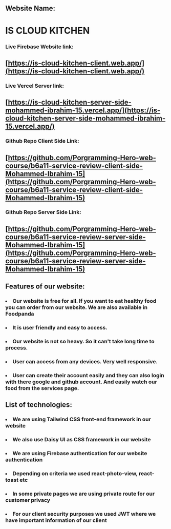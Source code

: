 ## Website Name:
# IS CLOUD KITCHEN

### Live Firebase Website link: 
## [https://is-cloud-kitchen-client.web.app/](https://is-cloud-kitchen-client.web.app/)

### Live Vercel Server link: 
## [https://is-cloud-kitchen-server-side-mohammed-ibrahim-15.vercel.app/](https://is-cloud-kitchen-server-side-mohammed-ibrahim-15.vercel.app/)

### Github Repo Client Side Link: 
## [https://github.com/Porgramming-Hero-web-course/b6a11-service-review-client-side-Mohammed-Ibrahim-15](https://github.com/Porgramming-Hero-web-course/b6a11-service-review-client-side-Mohammed-Ibrahim-15)

### Github Repo Server Side Link: 
## [https://github.com/Porgramming-Hero-web-course/b6a11-service-review-server-side-Mohammed-Ibrahim-15](https://github.com/Porgramming-Hero-web-course/b6a11-service-review-server-side-Mohammed-Ibrahim-15)

## Features of our website:

### <li>Our website is free for all. If you want to eat healthy food you can order from our website. We are also available in Foodpanda</li>
### <li>It is user friendly and easy to access.</li>
### <li>Our website is not so heavy. So it can't take long time to process.</li>
### <li>User can access from any devices. Very well responsive.</li>
### <li>User can create their account easily and they can also login with there google and github account. And easily watch our food from the services page. </li>


## List of technologies:

### <li>We are using Tailwind CSS front-end framework in our website</li>
### <li>We also use Daisy UI as CSS framework in our website</li>
### <li>We are using Firebase authentication for our website authentication</li>
### <li>Depending on criteria we used react-photo-view, react-toast etc </li>
### <li>In some private pages we are using private route for our customer privacy</li>
### <li>For our client security purposes we used JWT where we have important information of our client</li>

